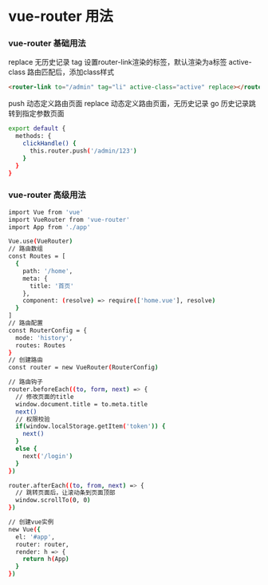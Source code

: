 # vue-router 用法

### vue-router 基础用法
replace 无历史记录 tag 设置router-link渲染的标签，默认渲染为a标签 active-class 路由匹配后，添加class样式
```html
<router-link to="/admin" tag="li" active-class="active" replace></router-link>
```

push 动态定义路由页面 replace 动态定义路由页面，无历史记录 go 历史记录跳转到指定参数页面

```bash
export default {
  methods: {
    clickHandle() {
      this.router.push('/admin/123')
    }
  }
}
```


### vue-router 高级用法
```bash
import Vue from 'vue'
import VueRouter from 'vue-router'
import App from './app'

Vue.use(VueRouter)
// 路由数组
const Routes = [
  {
    path: '/home',
    meta: {
      title: '首页'
    },
    component: (resolve) => require(['home.vue'], resolve)
  }
]
// 路由配置
const RouterConfig = {
  mode: 'history',
  routes: Routes
}
// 创建路由
const router = new VueRouter(RouterConfig)

// 路由钩子
router.beforeEach((to, form, next) => {
  // 修改页面的title
  window.document.title = to.meta.title
  next()
  // 权限校验
  if(window.localStorage.getItem('token')) {
    next()
  }
  else {
    next('/login')
  }
})

router.afterEach((to, from, next) => {
  // 跳转页面后，让滚动条到页面顶部
  window.scrollTo(0, 0)
})

// 创建vue实例
new Vue({
  el: '#app',
  router: router,
  render: h => {
    return h(App)
  }
})
```

